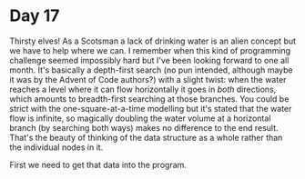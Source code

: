 # Day 17
Thirsty elves! As a Scotsman a lack of drinking water is an alien concept but we have to help where we can. I remember when this kind of programming challenge seemed impossibly hard but I've been looking forward to one all month. It's basically a depth-first search (no pun intended, although maybe it was by the Advent of Code authors?) with a slight twist: when the water reaches a level where it can flow horizontally it goes in _both_ directions, which amounts to breadth-first searching at those branches. You could be strict with the one-square-at-a-time modelling but it's stated that the water flow is infinite, so magically doubling the water volume at a horizontal branch (by searching both ways) makes no difference to the end result. That's the beauty of thinking of the data structure as a whole rather than the individual nodes in it.

First we need to get that data into the program.
